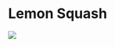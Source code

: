 Lemon Squash
====

![](https://cdn.shopify.com/s/files/1/2336/3219/products/shutterstock_77846398eureka2_x850.jpg?v=1554665666)
